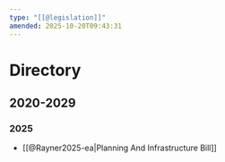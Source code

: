 ```yaml
---
type: "[[@legislation]]"
amended: 2025-10-20T09:43:31
---
```


# Directory
## 2020-2029
### 2025
- [[@Rayner2025-ea|Planning And Infrastructure Bill]]
